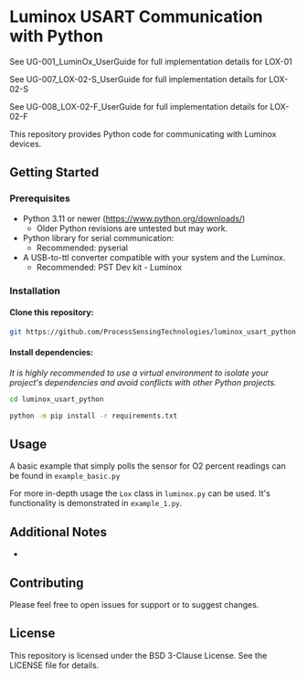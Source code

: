 # Luminox USART Communication with Python

See UG-001_LuminOx_UserGuide for full implementation details for LOX-01

See UG-007_LOX-02-S_UserGuide for full implementation details for LOX-02-S

See UG-008_LOX-02-F_UserGuide for full implementation details for LOX-02-F


This repository provides Python code for communicating with Luminox devices.

## Getting Started

### Prerequisites

- Python 3.11 or newer (https://www.python.org/downloads/)
    - Older Python revisions are untested but may work.
- Python library for serial communication:
    - Recommended: pyserial
- A USB-to-ttl converter compatible with your system and the Luminox.
    - Recommended: PST Dev kit - Luminox


### Installation

#### Clone this repository:

```bash
git https://github.com/ProcessSensingTechnologies/luminox_usart_python.git
```

#### Install dependencies:

*It is highly recommended to use a virtual environment to isolate your project's dependencies and avoid conflicts with other Python projects.*
```Bash
cd luminox_usart_python

python -m pip install -r requirements.txt
```
## Usage

A basic example that simply polls the sensor for O2 percent readings can be found in `example_basic.py`

For more in-depth usage the `Lox` class in `luminox.py` can be used. It's functionality is demonstrated in `example_1.py`.

## Additional Notes

-

## Contributing

Please feel free to open issues for support or to suggest changes.

## License

This repository is licensed under the BSD 3-Clause License. See the LICENSE file for details.
